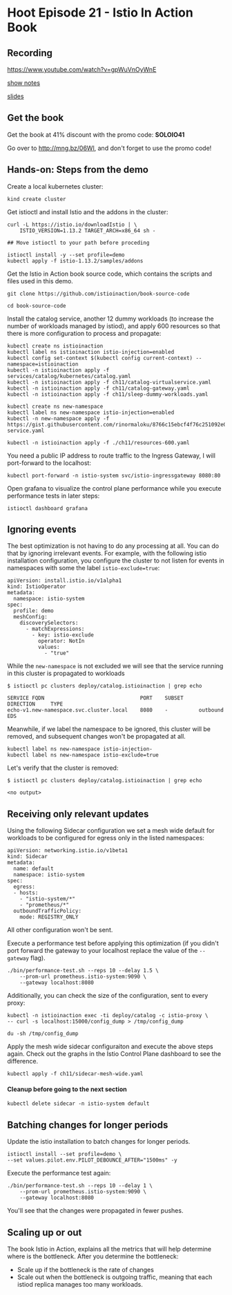 # Hoot Episode 21 - Istio In Action Book
## Recording ##
https://www.youtube.com/watch?v=gpWuVnOyWnE

[show notes](SHOWNOTES.md)

[slides](Optimizing-the-control-plane-performance.pdf)

## Get the book

Get the book at 41% discount with the promo code: **SOLOIO41**

Go over to http://mng.bz/06Wl, and don't forget to use the promo code!

## Hands-on: Steps from the demo

Create a local kubernetes cluster:
```
kind create cluster
```

Get istioctl and install Istio and the addons in the cluster:

```
curl -L https://istio.io/downloadIstio | \
    ISTIO_VERSION=1.13.2 TARGET_ARCH=x86_64 sh -

## Move istioctl to your path before proceding

istioctl install -y --set profile=demo
kubectl apply -f istio-1.13.2/samples/addons 
```

Get the Istio in Action book source code, which contains the scripts and files used in this demo.
```
git clone https://github.com/istioinaction/book-source-code

cd book-source-code
```

Install the catalog service, another 12 dummy workloads (to increase the number of workloads managed by istiod), and apply 600 resources so that there is more configuration to process and propagate:
```
kubectl create ns istioinaction
kubectl label ns istioinaction istio-injection=enabled
kubectl config set-context $(kubectl config current-context) --namespace=istioinaction
kubectl -n istioinaction apply -f services/catalog/kubernetes/catalog.yaml
kubectl -n istioinaction apply -f ch11/catalog-virtualservice.yaml
kubectl -n istioinaction apply -f ch11/catalog-gateway.yaml
kubectl -n istioinaction apply -f ch11/sleep-dummy-workloads.yaml

kubectl create ns new-namespace
kubectl label ns new-namespace istio-injection=enabled
kubectl -n new-namespace apply -f https://gist.githubusercontent.com/rinormaloku/8766c15ebcf4f76c251092e041f75efc/raw/7ccb2603c7619b0d89ec2c1d5a559e42830cfaea/echo-service.yaml

kubectl -n istioinaction apply -f ./ch11/resources-600.yaml
```

You need a public IP address to route traffic to the Ingress Gateway, I will port-forward to the localhost:
```
kubectl port-forward -n istio-system svc/istio-ingressgateway 8080:80
```

Open grafana to visualize the control plane performance while you execute performance tests in later steps:
```
istioctl dashboard grafana
```

## Ignoring events

The best optimization is not having to do any processing at all. You can do that by ignoring irrelevant events. For example, with the following istio installation configuration, you configure the cluster to not listen for events in namespaces with some the label `istio-exclude=true`:
```
apiVersion: install.istio.io/v1alpha1
kind: IstioOperator
metadata:
  namespace: istio-system
spec:
  profile: demo
  meshConfig:
    discoverySelectors:
      - matchExpressions:
        - key: istio-exclude
          operator: NotIn
          values:
            - "true"
```

While the `new-namespace` is not excluded we will see that the service running in this cluster is propagated to workloads
```
$ istioctl pc clusters deploy/catalog.istioinaction | grep echo

SERVICE FQDN                               PORT    SUBSET     DIRECTION     TYPE    
echo-v1.new-namespace.svc.cluster.local    8080    -          outbound      EDS
```
Meanwhile, if we label the namespace to be ignored, this cluster will be removed, and subsequent changes won't be propagated at all.
```
kubectl label ns new-namespace istio-injection-
kubectl label ns new-namespace istio-exclude=true
```

Let's verify that the cluster is removed:
```
$ istioctl pc clusters deploy/catalog.istioinaction | grep echo

<no output>
```

## Receiving only relevant updates

Using the following Sidecar configuration we set a mesh wide default for workloads to be configured for egress only in the listed namespaces:
```
apiVersion: networking.istio.io/v1beta1
kind: Sidecar
metadata:
  name: default
  namespace: istio-system
spec:
  egress:
  - hosts:
    - "istio-system/*"
    - "prometheus/*"
  outboundTrafficPolicy:
    mode: REGISTRY_ONLY
```

All other configuration won't be sent.

Execute a performance test before applying this optimization (if you didn't port forward the gateway to your localhost replace the value of the `--gateway` flag).

```
./bin/performance-test.sh --reps 10 --delay 1.5 \
    --prom-url prometheus.istio-system:9090 \
    --gateway localhost:8080
```

Additionally, you can check the size of the configuration, sent to every proxy:

```
kubectl -n istioinaction exec -ti deploy/catalog -c istio-proxy \
-- curl -s localhost:15000/config_dump > /tmp/config_dump

du -sh /tmp/config_dump
```

Apply the mesh wide sidecar configuraiton and execute the above steps again. Check out the graphs in the Istio Control Plane dashboard to see the difference.

```
kubectl apply -f ch11/sidecar-mesh-wide.yaml
```

#### Cleanup before going to the next section

```
kubectl delete sidecar -n istio-system default
```

## Batching changes for longer periods
Update the istio installation to batch changes for longer periods.
```
istioctl install --set profile=demo \
--set values.pilot.env.PILOT_DEBOUNCE_AFTER="1500ms" -y
```

Execute the performance test again:
```
./bin/performance-test.sh --reps 10 --delay 1 \
    --prom-url prometheus.istio-system:9090 \
    --gateway localhost:8080
```

You'll see that the changes were propagated in fewer pushes.

## Scaling up or out

The book Istio in Action, explains all the metrics that will help determine where is the bottleneck. After you determine the bottleneck:
- Scale up if the bottleneck is the rate of changes
- Scale out when the bottleneck is outgoing traffic, meaning that each istiod replica manages too many workloads.
